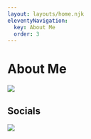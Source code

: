 ```yaml
---
layout: layouts/home.njk
eleventyNavigation:
  key: About Me
  order: 3
---
```

# About Me
![](https://novafurry.win/img/bio.png)
## Socials
<img src="(https://logo.clearbit.com/youtube.com">
<!--stackedit_data:
eyJoaXN0b3J5IjpbMTA1MzY5ODcwXX0=
-->